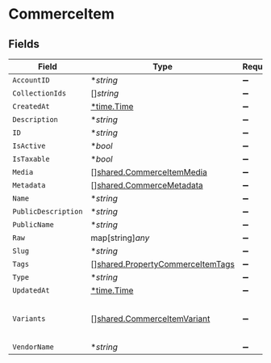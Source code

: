 # CommerceItem


## Fields

| Field                                                                                       | Type                                                                                        | Required                                                                                    | Description                                                                                 |
| ------------------------------------------------------------------------------------------- | ------------------------------------------------------------------------------------------- | ------------------------------------------------------------------------------------------- | ------------------------------------------------------------------------------------------- |
| `AccountID`                                                                                 | **string*                                                                                   | :heavy_minus_sign:                                                                          | N/A                                                                                         |
| `CollectionIds`                                                                             | []*string*                                                                                  | :heavy_minus_sign:                                                                          | N/A                                                                                         |
| `CreatedAt`                                                                                 | [*time.Time](https://pkg.go.dev/time#Time)                                                  | :heavy_minus_sign:                                                                          | N/A                                                                                         |
| `Description`                                                                               | **string*                                                                                   | :heavy_minus_sign:                                                                          | N/A                                                                                         |
| `ID`                                                                                        | **string*                                                                                   | :heavy_minus_sign:                                                                          | N/A                                                                                         |
| `IsActive`                                                                                  | **bool*                                                                                     | :heavy_minus_sign:                                                                          | N/A                                                                                         |
| `IsTaxable`                                                                                 | **bool*                                                                                     | :heavy_minus_sign:                                                                          | N/A                                                                                         |
| `Media`                                                                                     | [][shared.CommerceItemMedia](../../../pkg/models/shared/commerceitemmedia.md)               | :heavy_minus_sign:                                                                          | N/A                                                                                         |
| `Metadata`                                                                                  | [][shared.CommerceMetadata](../../../pkg/models/shared/commercemetadata.md)                 | :heavy_minus_sign:                                                                          | N/A                                                                                         |
| `Name`                                                                                      | **string*                                                                                   | :heavy_minus_sign:                                                                          | N/A                                                                                         |
| `PublicDescription`                                                                         | **string*                                                                                   | :heavy_minus_sign:                                                                          | N/A                                                                                         |
| `PublicName`                                                                                | **string*                                                                                   | :heavy_minus_sign:                                                                          | N/A                                                                                         |
| `Raw`                                                                                       | map[string]*any*                                                                            | :heavy_minus_sign:                                                                          | N/A                                                                                         |
| `Slug`                                                                                      | **string*                                                                                   | :heavy_minus_sign:                                                                          | N/A                                                                                         |
| `Tags`                                                                                      | [][shared.PropertyCommerceItemTags](../../../pkg/models/shared/propertycommerceitemtags.md) | :heavy_minus_sign:                                                                          | N/A                                                                                         |
| `Type`                                                                                      | **string*                                                                                   | :heavy_minus_sign:                                                                          | N/A                                                                                         |
| `UpdatedAt`                                                                                 | [*time.Time](https://pkg.go.dev/time#Time)                                                  | :heavy_minus_sign:                                                                          | N/A                                                                                         |
| `Variants`                                                                                  | [][shared.CommerceItemVariant](../../../pkg/models/shared/commerceitemvariant.md)           | :heavy_minus_sign:                                                                          | first variant is the default variant                                                        |
| `VendorName`                                                                                | **string*                                                                                   | :heavy_minus_sign:                                                                          | N/A                                                                                         |
